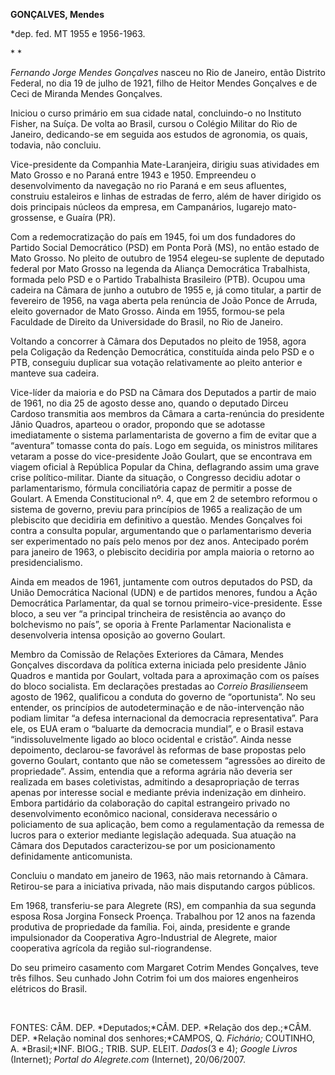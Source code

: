 **GONÇALVES, Mendes**

\*dep. fed. MT 1955 e 1956-1963.

* *

*Fernando Jorge Mendes Gonçalves* nasceu no Rio de Janeiro, então
Distrito Federal, no dia 19 de julho de 1921, filho de Heitor Mendes
Gonçalves e de Ceci de Miranda Mendes Gonçalves.

Iniciou o curso primário em sua cidade natal, concluindo-o no Instituto
Fisher, na Suíça. De volta ao Brasil, cursou o Colégio Militar do Rio de
Janeiro, dedicando-se em seguida aos estudos de agronomia, os quais,
todavia, não concluiu.

Vice-presidente da Companhia Mate-Laranjeira, dirigiu suas atividades em
Mato Grosso e no Paraná entre 1943 e 1950. Empreendeu o desenvolvimento
da navegação no rio Paraná e em seus afluentes, construiu estaleiros e
linhas de estradas de ferro, além de haver dirigido os dois principais
núcleos da empresa, em Campanários, lugarejo mato-grossense, e Guaíra
(PR).

Com a redemocratização do país em 1945, foi um dos fundadores do Partido
Social Democrático (PSD) em Ponta Porã (MS), no então estado de Mato
Grosso. No pleito de outubro de 1954 elegeu-se suplente de deputado
federal por Mato Grosso na legenda da Aliança Democrática Trabalhista,
formada pelo PSD e o Partido Trabalhista Brasileiro (PTB). Ocupou uma
cadeira na Câmara de junho a outubro de 1955 e, já como titular, a
partir de fevereiro de 1956, na vaga aberta pela renúncia de João Ponce
de Arruda, eleito governador de Mato Grosso. Ainda em 1955, formou-se
pela Faculdade de Direito da Universidade do Brasil, no Rio de Janeiro.

Voltando a concorrer à Câmara dos Deputados no pleito de 1958, agora
pela Coligação da Redenção Democrática, constituída ainda pelo PSD e o
PTB, conseguiu duplicar sua votação relativamente ao pleito anterior e
manteve sua cadeira.

Vice-líder da maioria e do PSD na Câmara dos Deputados a partir de maio
de 1961, no dia 25 de agosto desse ano, quando o deputado Dirceu Cardoso
transmitia aos membros da Câmara a carta-renúncia do presidente Jânio
Quadros, aparteou o orador, propondo que se adotasse imediatamente o
sistema parlamentarista de governo a fim de evitar que a “aventura”
tomasse conta do país. Logo em seguida, os ministros militares vetaram a
posse do vice-presidente João Goulart, que se encontrava em viagem
oficial à República Popular da China, deflagrando assim uma grave crise
político-militar. Diante da situação, o Congresso decidiu adotar o
parlamentarismo, fórmula conciliatória capaz de permitir a posse de
Goulart. A Emenda Constitucional nº. 4, que em 2 de setembro reformou o
sistema de governo, previu para princípios de 1965 a realização de um
plebiscito que decidiria em definitivo a questão. Mendes Gonçalves foi
contra a consulta popular, argumentando que o parlamentarismo deveria
ser experimentado no país pelo menos por dez anos. Antecipado porém para
janeiro de 1963, o plebiscito decidiria por ampla maioria o retorno ao
presidencialismo.

Ainda em meados de 1961, juntamente com outros deputados do PSD, da
União Democrática Nacional (UDN) e de partidos menores, fundou a Ação
Democrática Parlamentar, da qual se tornou primeiro-vice-presidente.
Esse bloco, a seu ver “a principal trincheira de resistência ao avanço
do bolchevismo no país”, se oporia à Frente Parlamentar Nacionalista e
desenvolveria intensa oposição ao governo Goulart.

Membro da Comissão de Relações Exteriores da Câmara, Mendes Gonçalves
discordava da política externa iniciada pelo presidente Jânio Quadros e
mantida por Goulart, voltada para a aproximação com os países do bloco
socialista. Em declarações prestadas ao *Correio Brasiliense*em agosto
de 1962, qualificou a conduta do governo de “oportunista”. No seu
entender, os princípios de autodeterminação e de não-intervenção não
podiam limitar “a defesa internacional da democracia representativa”.
Para ele, os EUA eram o “baluarte da democracia mundial”, e o Brasil
estava “indissoluvelmente ligado ao bloco ocidental e cristão”. Ainda
nesse depoimento, declarou-se favorável às reformas de base propostas
pelo governo Goulart, contanto que não se cometessem “agressões ao
direito de propriedade”. Assim, entendia que a reforma agrária não
deveria ser realizada em bases coletivistas, admitindo a desapropriação
de terras apenas por interesse social e mediante prévia indenização em
dinheiro. Embora partidário da colaboração do capital estrangeiro
privado no desenvolvimento econômico nacional, considerava necessário o
policiamento de sua aplicação, bem como a regulamentação da remessa de
lucros para o exterior mediante legislação adequada. Sua atuação na
Câmara dos Deputados caracterizou-se por um posicionamento definidamente
anticomunista.

Concluiu o mandato em janeiro de 1963, não mais retornando à Câmara.
Retirou-se para a iniciativa privada, não mais disputando cargos
públicos.

Em 1968, transferiu-se para Alegrete (RS), em companhia da sua segunda
esposa Rosa Jorgina Fonseck Proença. Trabalhou por 12 anos na fazenda
produtiva de propriedade da família. Foi, ainda, presidente e grande
impulsionador da Cooperativa Agro-Industrial de Alegrete, maior
cooperativa agrícola da região sul-riograndense.

Do seu primeiro casamento com Margaret Cotrim Mendes Gonçalves, teve
três filhos. Seu cunhado John Cotrim foi um dos maiores engenheiros
elétricos do Brasil.

 

FONTES: CÂM. DEP. *Deputados;*CÂM. DEP. *Relação dos dep.;*CÂM. DEP.
*Relação nominal dos senhores;*CAMPOS, Q. *Fichário;* COUTINHO, A.
*Brasil;*INF. BIOG.; TRIB. SUP. ELEIT. *Dados*(3 e 4); *Google Livros*
(Internet); *Portal do Alegrete.com* (Internet), 20/06/2007.

 
